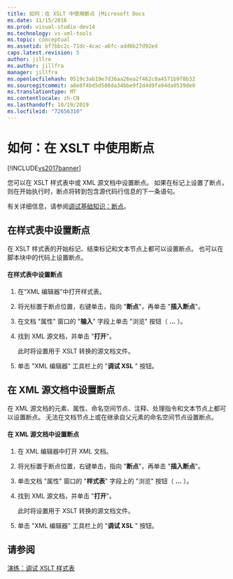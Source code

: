 ```yaml
---
title: 如何：在 XSLT 中使用断点 |Microsoft Docs
ms.date: 11/15/2016
ms.prod: visual-studio-dev14
ms.technology: vs-xml-tools
ms.topic: conceptual
ms.assetid: bf7bbc2c-71dc-4cac-a6fc-add6b27d92ed
caps.latest.revision: 5
author: jillre
ms.author: jillfra
manager: jillfra
ms.openlocfilehash: 0519c3ab19e7d36aa26ea2f462c8a4571b9f8b32
ms.sourcegitcommit: a8e8f4bd5d508da34bbe9f2d4d9fa94da0539de0
ms.translationtype: MT
ms.contentlocale: zh-CN
ms.lasthandoff: 10/19/2019
ms.locfileid: "72656310"
---
```

# <a name="how-to-use-breakpoints-with-xslt"></a>如何：在 XSLT 中使用断点
[!INCLUDE[vs2017banner](../includes/vs2017banner.md)]

您可以在 XSLT 样式表中或 XML 源文档中设置断点。 如果在标记上设置了断点，则在开始执行时，断点将转到包含源代码行信息的下一条语句。

 有关详细信息，请参阅[调试基础知识：断点](https://msdn.microsoft.com/752a02c2-0ac7-4c8b-aa1b-4b2b3b21152e)。

## <a name="set-a-breakpoint-in-a-style-sheet"></a>在样式表中设置断点
 在 XSLT 样式表的开始标记、结束标记和文本节点上都可以设置断点。 也可以在脚本块中的代码上设置断点。

#### <a name="to-set-a-breakpoint-in-a-style-sheet"></a>在样式表中设置断点

1. 在“XML 编辑器”中打开样式表。

2. 将光标置于断点位置，右键单击，指向 "**断点**"，再单击 "**插入断点**"。

3. 在文档 "属性" 窗口的 "**输入**" 字段上单击 "浏览" 按钮（ **...** ）。

4. 找到 XML 源文档，并单击 "**打开**"。

     此时将设置用于 XSLT 转换的源文档文件。

5. 单击 "XML 编辑器" 工具栏上的 "**调试 XSL** " 按钮。

## <a name="set-a-breakpoint-in-an-xml-source-document"></a>在 XML 源文档中设置断点
 在 XML 源文档的元素、属性、命名空间节点、注释、处理指令和文本节点上都可以设置断点。 无法在文档节点上或在继承自父元素的命名空间节点设置断点。

#### <a name="to-set-a-breakpoint-in-an-xml-source-document"></a>在 XML 源文档中设置断点

1. 在 XML 编辑器中打开 XML 文档。

2. 将光标置于断点位置，右键单击，指向 "**断点**"，再单击 "**插入断点**"。

3. 单击文档 "属性" 窗口的 "**样式表**" 字段上的 "浏览" 按钮（ **...** ）。

4. 找到 XML 源文档，并单击 "**打开**"。

     此时将设置用于 XSLT 转换的源文档文件。

5. 单击 "XML 编辑器" 工具栏上的 "**调试 XSL** " 按钮。

## <a name="see-also"></a>请参阅
 [演练：调试 XSLT 样式表](../xml-tools/walkthrough-debug-an-xslt-style-sheet.md)
